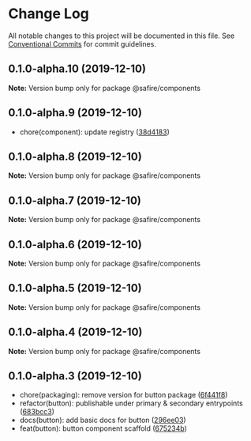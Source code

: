 # Change Log

All notable changes to this project will be documented in this file.
See [Conventional Commits](https://conventionalcommits.org) for commit guidelines.

## 0.1.0-alpha.10 (2019-12-10)

**Note:** Version bump only for package @safire/components





## 0.1.0-alpha.9 (2019-12-10)

* chore(component): update registry ([38d4183](https://github.com/rewathkafley/lerna-playground/commit/38d4183))





## 0.1.0-alpha.8 (2019-12-10)

**Note:** Version bump only for package @safire/components





## 0.1.0-alpha.7 (2019-12-10)

**Note:** Version bump only for package @safire/components





## 0.1.0-alpha.6 (2019-12-10)

**Note:** Version bump only for package @safire/components





## 0.1.0-alpha.5 (2019-12-10)

**Note:** Version bump only for package @safire/components





## 0.1.0-alpha.4 (2019-12-10)

**Note:** Version bump only for package @safire/components





## 0.1.0-alpha.3 (2019-12-10)

* chore(packaging): remove version for button package ([6f441f8](https://github.com/rewathkafley/lerna-playground/commit/6f441f8))
* refactor(button): publishable under primary & secondary entrypoints ([683bcc3](https://github.com/rewathkafley/lerna-playground/commit/683bcc3))
* docs(button): add basic docs for button ([296ee03](https://github.com/rewathkafley/lerna-playground/commit/296ee03))
* feat(button): button component scaffold ([675234b](https://github.com/rewathkafley/lerna-playground/commit/675234b))

